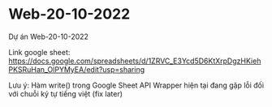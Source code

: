 # Web-20-10-2022
Dự án Web-20-10-2022 

Link google sheet: https://docs.google.com/spreadsheets/d/1ZRVC_E3Ycd5D6KtXrpDgzHKiehPKSRuHan_OlPYMyEA/edit?usp=sharing

Lưu ý: Hàm write() trong Google Sheet API Wrapper hiện tại đang gặp lỗi đối với chuỗi ký tự tiếng việt (fix later)
